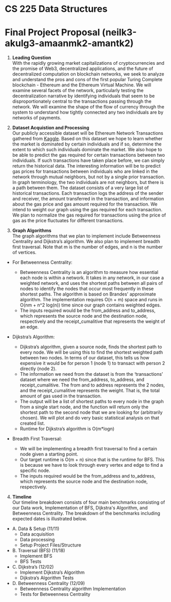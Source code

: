 # CS 225 Data Structures

# Final Project Proposal (neilk3-akulg3-amaanmk2-amantk2)

1. **Leading Question** <br /> With the rapidly growing market capitalizations of cryptocurrencies and the promise of Web3, decentralized applications, and the future of decentralized computation on blockchain networks, we seek to analyze and understand the pros and cons of the first popular Turing Complete blockchain - Ethereum and the Ethereum Virtual Machine. We will examine several facets of the network, particularly testing the decentralization narrative by identifying individuals that seem to be disproportionately central to the transactions passing through the network. We will examine the shape of the flow of currency through the system to understand how tightly connected any two individuals are by networks of payments. 

2. **Dataset Acquistion and Processing** <br /> Our publicly accessible dataset will be Ethereum Network Transactions gathered from [Kaggle](https://www.kaggle.com/bigquery/ethereum-blockchain?select=transactions). Based on this dataset we hope to learn whether the market is dominated by certain individuals and if so, determine the extent to which such individuals dominate the market. We also hope to be able to predict the gas required for certain transactions between two individuals. If such transactions have taken place before, we can simply return the historical data. The interesting information will be to predict gas prices for transactions between individuals who are linked in the network through mutual neighbors, but not by a single prior transaction. In graph terminology, the two individuals are not neighbors, but there is a path between them. The dataset consists of a very large list of historical transactions. Each transaction logs the address of the sender and receiver, the amount transferred in the transaction, and information about the gas price and gas amount required for the transaction. We intend to weight our graph using the gas required for each transaction. We plan to normalize the gas required for transactions using the price of gas as the price fluctuates for different transactions. 

3. **Graph Algorithms** <br /> The graph algorithms that we plan to implement include Betweenness Centrality and Dijkstra’s algorithm. We also plan to implement breadth first traversal. Note that m is the number of edges, and n is the number of vertices. <br />
* For Betweenness Centrality:<br />
  * Betweenness Centrality is an algorithm to measure how essential each node is within a network. It takes in any network, in our case a weighted network, and uses the shortest paths between all pairs of nodes to identify the nodes that occur most frequently in these shortest paths. The algorithm is based on Brandes' approximate algorithm. The implementation requires O(n + m) space and runs in O(nm + n^2 log(n)) time since our graph contains weighted edges. 
  * The inputs required would be the from_address and to_address, which represents the source node and the destination node, respectively and the receipt_cumalitive that represents the weight of an edge.
* Dijkstra’s Algorithm:
  * Dijkstra’s algorithm, given a source node, finds the shortest path to every node. We will be using this to find the shortest weighted path between two nodes. In terms of our dataset, this tells us how expensive it would be for person 1 (node 1) to transact with person 2 directly (node 2). 
  * The information we need from the dataset is from the ‘transactions’ dataset where we need the from_address, to_address, and receipt_cumalitive. The from and to address represents the 2 nodes, and the receipt_cumalitive represents the weight. That is, the total amount of gas used in the transaction.
  * The output will be a list of shortest paths to every node in the graph from a single start node, and the function will return only the shortest path to the second node that we are looking for (arbitrarily chosen). We will plot and do very basic statistical analysis on that created list. 
  * Runtime for Dijkstra’s algorithm is O(m*logn)<br />
 
* Breadth First Traversal: <br />
  * We will be implementing a breadth first traversal to find a certain node given a starting point. 
  * Our target runtime is O(m + n) since that is the runtime for BFS. This is because we have to look through every vertex and edge to find a specific node. 
  * The inputs required would be the from_address and to_address, which represents the source node and the destination node, respectively. 

4. **Timeline** <br /> Our timeline breakdown consists of four main benchmarks consisting of our Data work, Implementation of BFS, Dijkstra's Algorithm, and Betweenness Centrality. The breakdown of the benchmarks including expected dates is illustrated below. 

* A. Data & Setup (11/11) <br />
  * Data acquisition <br /> 
  * Data processing <br />
  * Setup Project Files/Structure <br />
* B. Traversal (BFS) (11/18) <br />
  * Implement BFS <br />
  * BFS Tests <br />
* C. Dijkstra’s (12/02) <br />
  * Implement Dijkstra’s Algorithm <br />
  * Dijkstra’s Algorithm Tests <br />
* D. Betweenness Centrality (12/09) <br />
  * Betweenness Centrality algorithm Implementation <br />
  * Tests for Betweenness Centrality <br />
